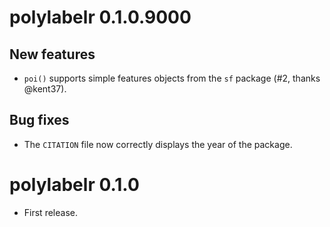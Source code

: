 # polylabelr 0.1.0.9000

## New features

* `poi()` supports simple features objects from the `sf` package (#2, thanks @kent37).

## Bug fixes

* The `CITATION` file now correctly displays the year of the package.

# polylabelr 0.1.0

* First release.
